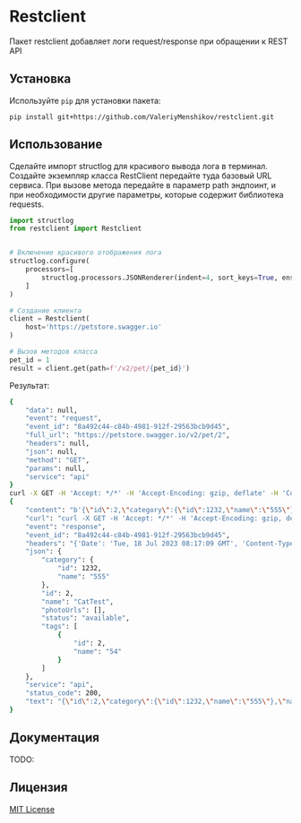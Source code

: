 # Restclient

Пакет restclient добавляет логи request/response при обращении к REST API

## Установка

Используйте `pip` для установки пакета:

```shell
pip install git+https://github.com/ValeriyMenshikov/restclient.git
```

## Использование

Сделайте импорт structlog для красивого вывода лога в терминал.
Создайте экземпляр класса RestClient передайте туда базовый URL сервиса.
При вызове метода передайте в параметр path эндпоинт, и при необходимости другие параметры, которые содержит библиотека requests.
```python
import structlog
from restclient import Restclient


# Включение красивого отображения лога
structlog.configure(
    processors=[
        structlog.processors.JSONRenderer(indent=4, sort_keys=True, ensure_ascii=False)
    ]
)

# Создание клиента
client = Restclient(
    host='https://petstore.swagger.io'
)

# Вызов методов класса
pet_id = 1
result = client.get(path=f'/v2/pet/{pet_id}')
```

Результат:

```sh
{
    "data": null,
    "event": "request",
    "event_id": "8a492c44-c84b-4981-912f-29563bcb9d45",
    "full_url": "https://petstore.swagger.io/v2/pet/2",
    "headers": null,
    "json": null,
    "method": "GET",
    "params": null,
    "service": "api"
}
curl -X GET -H 'Accept: */*' -H 'Accept-Encoding: gzip, deflate' -H 'Connection: keep-alive' -H 'User-Agent: python-requests/2.31.0' https://petstore.swagger.io/v2/pet/2
{
    "content": "b'{\"id\":2,\"category\":{\"id\":1232,\"name\":\"555\"},\"name\":\"CatTest\",\"photoUrls\":[],\"tags\":[{\"id\":2,\"name\":\"54\"}],\"status\":\"available\"}'",
    "curl": "curl -X GET -H 'Accept: */*' -H 'Accept-Encoding: gzip, deflate' -H 'Connection: keep-alive' -H 'User-Agent: python-requests/2.31.0' https://petstore.swagger.io/v2/pet/2",
    "event": "response",
    "event_id": "8a492c44-c84b-4981-912f-29563bcb9d45",
    "headers": "{'Date': 'Tue, 18 Jul 2023 08:17:09 GMT', 'Content-Type': 'application/json', 'Transfer-Encoding': 'chunked', 'Connection': 'keep-alive', 'Access-Control-Allow-Origin': '*', 'Access-Control-Allow-Methods': 'GET, POST, DELETE, PUT', 'Access-Control-Allow-Headers': 'Content-Type, api_key, Authorization', 'Server': 'Jetty(9.2.9.v20150224)'}",
    "json": {
        "category": {
            "id": 1232,
            "name": "555"
        },
        "id": 2,
        "name": "CatTest",
        "photoUrls": [],
        "status": "available",
        "tags": [
            {
                "id": 2,
                "name": "54"
            }
        ]
    },
    "service": "api",
    "status_code": 200,
    "text": "{\"id\":2,\"category\":{\"id\":1232,\"name\":\"555\"},\"name\":\"CatTest\",\"photoUrls\":[],\"tags\":[{\"id\":2,\"name\":\"54\"}],\"status\":\"available\"}"
}
```

## Документация

TODO:

## Лицензия
[MIT License](https://opensource.org/licenses/MIT)

